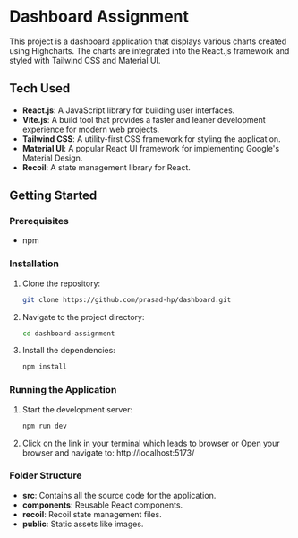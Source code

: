 # Dashboard Assignment

This project is a dashboard application that displays various charts created using Highcharts. The charts are integrated into the React.js framework and styled with Tailwind CSS and Material UI.

## Tech Used
- **React.js**: A JavaScript library for building user interfaces.
- **Vite.js**: A build tool that provides a faster and leaner development experience for modern web projects.
- **Tailwind CSS**: A utility-first CSS framework for styling the application.
- **Material UI**: A popular React UI framework for implementing Google's Material Design.
- **Recoil**: A state management library for React.

## Getting Started

### Prerequisites
- npm

### Installation

1. Clone the repository:
   ```bash
   git clone https://github.com/prasad-hp/dashboard.git

2. Navigate to the project directory:
    ```bash
    cd dashboard-assignment
3. Install the dependencies:
    ```bash
    npm install
### Running the Application
1. Start the development server:
    ```bash
    npm run dev
2. Click on the link in your terminal which leads to browser or Open your browser and navigate to:
    http://localhost:5173/


### Folder Structure
- **src**: Contains all the source code for the application.
- **components**: Reusable React components.
- **recoil**: Recoil state management files.
- **public**: Static assets like images.


